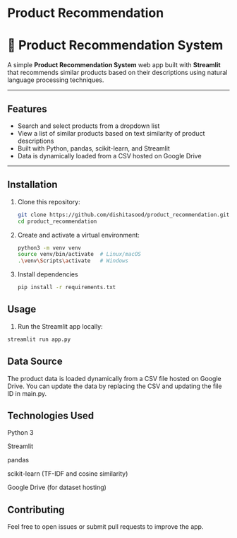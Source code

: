 # Product Recommendation

# 🛒 Product Recommendation System

A simple **Product Recommendation System** web app built with **Streamlit** that recommends similar products based on their descriptions using natural language processing techniques.

---

## Features

- Search and select products from a dropdown list
- View a list of similar products based on text similarity of product descriptions
- Built with Python, pandas, scikit-learn, and Streamlit
- Data is dynamically loaded from a CSV hosted on Google Drive

---

## Installation

1. Clone this repository:
   ```bash
   git clone https://github.com/dishitasood/product_recommendation.git
   cd product_recommendation

2. Create and activate a virtual environment:
   ```bash
   python3 -m venv venv
   source venv/bin/activate  # Linux/macOS
   .\venv\Scripts\activate   # Windows
3. Install dependencies
   ```bash
   pip install -r requirements.txt
   ```

## Usage

1. Run the Streamlit app locally:

```bash
streamlit run app.py
```
## Data Source

The product data is loaded dynamically from a CSV file hosted on Google Drive. You can update the data by replacing the CSV and updating the file ID in main.py.

## Technologies Used
Python 3

Streamlit

pandas

scikit-learn (TF-IDF and cosine similarity)

Google Drive (for dataset hosting)

## Contributing
Feel free to open issues or submit pull requests to improve the app.





  

   


